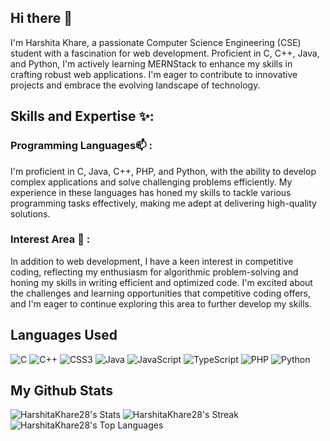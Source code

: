 ## Hi there 👋
I'm Harshita Khare, a passionate Computer Science Engineering (CSE) student with a fascination for web development. Proficient in C, C++, Java, and Python, I'm actively learning MERNStack to enhance my skills in crafting robust web applications. I'm eager to contribute to innovative projects and embrace the evolving landscape of technology.

## Skills and Expertise ✨:
  ### Programming Languages📫 : 
  I'm proficient in C, Java, C++, PHP, and Python, with the ability to develop complex applications and solve challenging problems efficiently. My experience in these languages has honed my skills to tackle various programming tasks effectively, making me adept at delivering high-quality solutions.
  ### Interest Area 🚀 :  
 In addition to web development, I have a keen interest in competitive coding, reflecting my enthusiasm for algorithmic problem-solving and honing my skills in writing efficient and optimized code. I'm excited about the challenges and learning opportunities that competitive coding offers, and I'm eager to continue exploring this area to further develop my skills. 
  ## Languages Used
  ![C](https://img.shields.io/badge/c-%2300599C.svg?style=for-the-badge&logo=c&logoColor=white)
  ![C++](https://img.shields.io/badge/c++-%2300599C.svg?style=for-the-badge&logo=c%2B%2B&logoColor=white)
  ![CSS3](https://img.shields.io/badge/css3-%231572B6.svg?style=for-the-badge&logo=css3&logoColor=white)
  ![Java](https://img.shields.io/badge/java-%23ED8B00.svg?style=for-the-badge&logo=openjdk&logoColor=white)
  ![JavaScript](https://img.shields.io/badge/javascript-%23323330.svg?style=for-the-badge&logo=javascript&logoColor=%23F7DF1E)
  ![TypeScript](https://img.shields.io/badge/typescript-%23007ACC.svg?style=for-the-badge&logo=typescript&logoColor=white)
  ![PHP](https://img.shields.io/badge/php-%23777BB4.svg?style=for-the-badge&logo=php&logoColor=white)
  ![Python](https://img.shields.io/badge/python-3670A0?style=for-the-badge&logo=python&logoColor=ffdd54)

  ## My Github Stats
 ![HarshitaKhare28's Stats](https://github-readme-stats.vercel.app/api?username=HarshitaKhare28&theme=highcontrast&show_icons=true&hide_border=true&count_private=true)
 ![HarshitaKhare28's Streak](https://github-readme-streak-stats.herokuapp.com/?user=HarshitaKhare28&theme=highcontrast&hide_border=true)
 ![HarshitaKhare28's Top Languages](https://github-readme-stats.vercel.app/api/top-langs/?username=HarshitaKhare28&theme=highcontrast&show_icons=true&hide_border=true&layout=compact)
<!--
**HarshitaKhare28/HarshitaKhare28** is a ✨ _special_ ✨ repository because its `README.md` (this file) appears on your GitHub profile.

Here are some ideas to get you started:

- 🔭 I’m currently working on ...

- 👯 I’m looking to collaborate on ...
- 🤔 I’m looking for help with ...
- 💬 Ask me about ...
- 📫 How to reach me: ...
- 😄 Pronouns: ...
- ⚡ Fun fact: ...
-->
